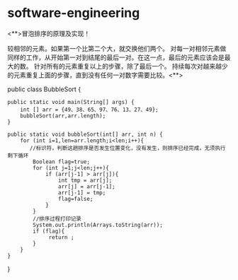 # software-engineering

<**>冒泡排序的原理及实现！



较相邻的元素。如果第一个比第二个大，就交换他们两个。 
对每一对相邻元素做同样的工作，从开始第一对到结尾的最后一对。在这一点，最后的元素应该会是最大的数。 
针对所有的元素重复以上的步骤，除了最后一个。
持续每次对越来越少的元素重复上面的步骤，直到没有任何一对数字需要比较。<**>

public class BubbleSort {
 
    public static void main(String[] args) {
        int [] arr = {49、38、65、97、76、13、27、49};
        bubbleSort(arr,arr.length);
    }
 
    public static void bubbleSort(int[] arr, int n) {
        for (int i=1,len=arr.length;i<len;i++){
           //标识符，判断这趟排序是否发生位置变化，没有发生，则排序已经完成，无须执行剩下循环
            Boolean flag=true;
            for (int j=1;j<len;j++){
                if (arr[j-1] > arr[j]){
                    int tmp = arr[j];
                    arr[j] = arr[j-1];
                    arr[j-1] = tmp;
                    flag=false;
                }
            }
            //排序过程打印记录
            System.out.println(Arrays.toString(arr));
            if (flag){
                 return ;
            }   
        }
    }
}
